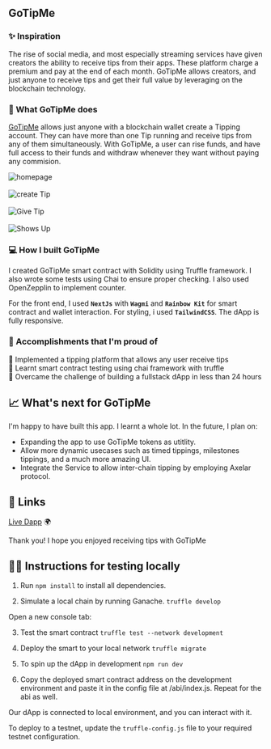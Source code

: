 ## GoTipMe

### ✨ Inspiration

The rise of social media, and most especially streaming services have given creators the ability to receive tips from their apps. These platform charge a premium and pay at the end of each month. GoTipMe allows creators, and just anyone to receive tips and get their full value by leveraging on the blockchain technology.

### 🍰 What GoTipMe does

[GoTipMe](https://https://go-tip-me.vercel.app) allows just anyone with a blockchain wallet create a Tipping account. They can have more than one Tip running and receive tips from any of them simultaneously. With GoTipMe, a user can rise funds, and have full access to their funds and withdraw whenever they want without paying any commision.

![homepage](https://go-tip-me.vercel.app/img/1.JPG) <br />  
![create Tip](https://go-tip-me.vercel.app/img/2.JPG) <br />  
![Give Tip](https://go-tip-me.vercel.app/img/4.JPG) <br />  
![Shows Up](https://go-tip-me.vercel.app/img/3.JPG)

### 💻 How I built GoTipMe

I created GoTipMe smart contract with Solidity using Truffle framework. I also wrote some tests using Chai to ensure proper checking. I also used OpenZepplin to implement counter.

For the front end, I used **`NextJs`** with **`Wagmi`** and **`Rainbow Kit`** for smart contract and wallet interaction. For styling, i used **`TailwindCSS`**. The dApp is fully responsive.

### 🚀 Accomplishments that I'm proud of

🍥 Implemented a tipping platform that allows any user receive tips <br />
🍥 Learnt smart contract testing using chai framework with truffle <br />
🍥 Overcame the challenge of building a fullstack dApp in less than 24 hours <br />

## 📈 What's next for GoTipMe

I'm happy to have built this app. I learnt a whole lot. In the future, I plan on:

- Expanding the app to use GoTipMe tokens as utitlity.
- Allow more dynamic usecases such as timed tippings, milestones tippings, and a much more amazing UI.
- Integrate the Service to allow inter-chain tipping by employing Axelar protocol.

## 📄 Links

[Live Dapp](https://https://go-tip-me.vercel.app) 🌍

Thank you! I hope you enjoyed receiving tips with GoTipMe

## 🧑‍💻 Instructions for testing locally

1.  Run `npm install` to install all dependencies.

2.  Simulate a local chain by running Ganache. `truffle develop`

Open a new console tab:

3. Test the smart contract `truffle test --network development`

4. Deploy the smart to your local network `truffle migrate`

5. To spin up the dApp in development `npm run dev`

6. Copy the deployed smart contract address on the development environment and paste it in the config file at /abi/index.js. Repeat for the abi as well.

Our dApp is connected to local environment, and you can interact with it.

To deploy to a testnet, update the `truffle-config.js` file to your required testnet configuration.
